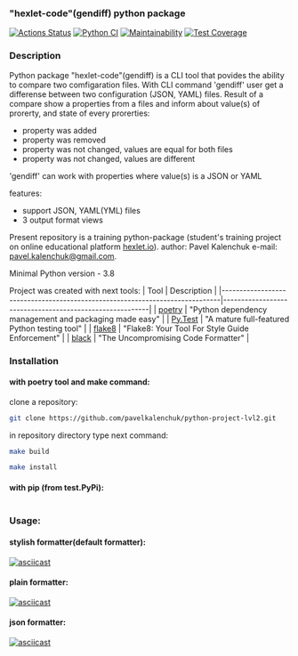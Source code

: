 ### "hexlet-code"(gendiff) python package
[![Actions Status](https://github.com/pavelkalenchuk/python-project-lvl2/workflows/hexlet-check/badge.svg)](https://github.com/pavelkalenchuk/python-project-lvl2/actions)  [![Python CI](https://github.com/pavelkalenchuk/python-project-lvl2/actions/workflows/Test.yml/badge.svg)](https://github.com/pavelkalenchuk/python-project-lvl2/actions/workflows/Test.yml)  [![Maintainability](https://api.codeclimate.com/v1/badges/501f31bcfd20c55cdb47/maintainability)](https://codeclimate.com/github/pavelkalenchuk/python-project-lvl2/maintainability)  [![Test Coverage](https://api.codeclimate.com/v1/badges/501f31bcfd20c55cdb47/test_coverage)](https://codeclimate.com/github/pavelkalenchuk/python-project-lvl2/test_coverage)

### Description
Python package "hexlet-code"(gendiff) is a CLI tool that povides the ability to compare two comfigaration files.
With  CLI command 'gendiff' user get a differense between two configuration (JSON, YAML) files.
Result of a compare show a properties from a files and inform about value(s) of prorerty, and  state of every prorerties:
 - property was added
 - property was removed
 - property was not changed, values are equal for both files
 - property was not changed, values are different

'gendiff' can work with properties where value(s) is a JSON or YAML 

features:
 - support JSON, YAML(YML) files
 - 3 output format views

Present repository is a training python-package (student's training project on online educational platform [hexlet.io](https://ru.hexlet.io/)).
author: Pavel Kalenchuk
e-mail: pavel.kalenchuk@gmail.com.

Minimal Python version - 3.8

Project was created with next tools:
| Tool                                                                        | Description                                             |
|-----------------------------------------------------------------------------|---------------------------------------------------------|
| [poetry](https://poetry.eustace.io/)                                        | "Python dependency management and packaging made easy"  |
| [Py.Test](https://pytest.org)                                               | "A mature full-featured Python testing tool"            |
| [flake8](https://flake8.pycqa.org/en/latest/)                               | "Flake8: Your Tool For Style Guide Enforcement"         |
| [black](https://black.readthedocs.io/en/stable/#)                           | "The Uncompromising Code Formatter"                     |

### Installation
#### with poetry tool and make command:
clone a repository:
```sh
git clone https://github.com/pavelkalenchuk/python-project-lvl2.git
```
in repository directory type next command:
```sh
make build
```
```sh
make install
```
#### with pip (from test.PyPi):
```sh

```


### Usage:

#### stylish formatter(default formatter):
[![asciicast](https://asciinema.org/a/OsTHFFU0mKEqplxgtAwgI1tYQ.svg)](https://asciinema.org/a/OsTHFFU0mKEqplxgtAwgI1tYQ)

#### plain formatter:
[![asciicast](https://asciinema.org/a/EP2utRC3lD0Y3IEwN9kLnmrkx.svg)](https://asciinema.org/a/EP2utRC3lD0Y3IEwN9kLnmrkx)

#### json formatter:
[![asciicast](https://asciinema.org/a/usb8X130k34Gy06UxzBlY5L1Y.svg)](https://asciinema.org/a/usb8X130k34Gy06UxzBlY5L1Y)
